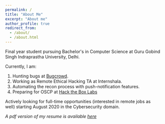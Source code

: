 ```yaml
---
permalink: /
title: "About Me"
excerpt: "About me"
author_profile: true
redirect_from: 
  - /about/
  - /about.html
---
```


Final year student pursuing Bachelor's in Computer Science at Guru Gobind Singh Indraprastha University, Delhi. 

Currently, I am:
1. Hunting bugs at [Bugcrowd](https://bugcrowd.com/Dominator). 
2. Working as Remote Ethical Hacking TA at Internshala. 
3. Automating the recon process with push-notification features.
4. Preparing for OSCP at [Hack the Box Labs](https://www.hackthebox.eu/home/users/profile/63505)

Actively looking for full-time opportunities (interested in remote jobs as well) starting August 2020 in the Cybersecurity domain.

*A pdf version of my resume is available [here](https://drive.google.com/file/d/1GmPyaEZYWNax2eeXgqdufAwsYu1CwLvJ/view)*
